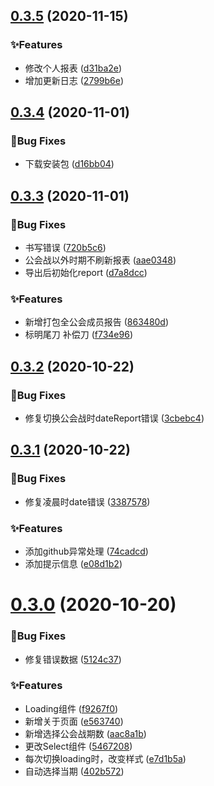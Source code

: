 ## [0.3.5](https://github.com/Iroha1024/bigfun-pcr-extension/compare/v0.3.4...v0.3.5) (2020-11-15)


### ✨Features

* 修改个人报表 ([d31ba2e](https://github.com/Iroha1024/bigfun-pcr-extension/commit/d31ba2e085ffcb07b2a085e7bb6242f5e1127ff8))
* 增加更新日志 ([2799b6e](https://github.com/Iroha1024/bigfun-pcr-extension/commit/2799b6e7c6084b69fe1a17fc68172795d662f34f))



## [0.3.4](https://github.com/Iroha1024/bigfun-pcr-extension/compare/v0.3.3...v0.3.4) (2020-11-01)


### 🐛Bug Fixes

* 下载安装包 ([d16bb04](https://github.com/Iroha1024/bigfun-pcr-extension/commit/d16bb046b3f86c0fa5cf07caebbf55409236d7e9))



## [0.3.3](https://github.com/Iroha1024/bigfun-pcr-extension/compare/v0.3.2...v0.3.3) (2020-11-01)


### 🐛Bug Fixes

* 书写错误 ([720b5c6](https://github.com/Iroha1024/bigfun-pcr-extension/commit/720b5c646a2dec13ae42afcb30f88ed8929ea362))
* 公会战以外时期不刷新报表 ([aae0348](https://github.com/Iroha1024/bigfun-pcr-extension/commit/aae0348f3c259dd6b4b231b877f951b42fbeb086))
* 导出后初始化report ([d7a8dcc](https://github.com/Iroha1024/bigfun-pcr-extension/commit/d7a8dcc40ee5c10f314b82bd242d2f4b0e5b2d3a))


### ✨Features

* 新增打包全公会成员报告 ([863480d](https://github.com/Iroha1024/bigfun-pcr-extension/commit/863480dceb8fb7656f9bfb498912c263f4c9c2f9))
* 标明尾刀 补偿刀 ([f734e96](https://github.com/Iroha1024/bigfun-pcr-extension/commit/f734e962268be70623659c083af837834eb15c10))



## [0.3.2](https://github.com/Iroha1024/bigfun-pcr-extension/compare/v0.3.1...v0.3.2) (2020-10-22)


### 🐛Bug Fixes

* 修复切换公会战时dateReport错误 ([3cbebc4](https://github.com/Iroha1024/bigfun-pcr-extension/commit/3cbebc4ae7d175b05395eff0651cb3ea171d4338))



## [0.3.1](https://github.com/Iroha1024/bigfun-pcr-extension/compare/v0.3.0...v0.3.1) (2020-10-22)


### 🐛Bug Fixes

* 修复凌晨时date错误 ([3387578](https://github.com/Iroha1024/bigfun-pcr-extension/commit/33875788825229ad445c14f9e79d7d5c87f0d520))


### ✨Features

* 添加github异常处理 ([74cadcd](https://github.com/Iroha1024/bigfun-pcr-extension/commit/74cadcd5d5b12815c8c33a0dd4bfcc49fbdcf1fc))
* 添加提示信息 ([e08d1b2](https://github.com/Iroha1024/bigfun-pcr-extension/commit/e08d1b2bcf395bfbe266566f4333e08b0e1cd637))



# [0.3.0](https://github.com/Iroha1024/bigfun-pcr-extension/compare/v0.2.0...v0.3.0) (2020-10-20)


### 🐛Bug Fixes

* 修复错误数据 ([5124c37](https://github.com/Iroha1024/bigfun-pcr-extension/commit/5124c370705efa455244ad9f4c09186081ab394f))


### ✨Features

* Loading组件 ([f9267f0](https://github.com/Iroha1024/bigfun-pcr-extension/commit/f9267f0ee0bdd2c9534114546a6c560e036e9c72))
* 新增关于页面 ([e563740](https://github.com/Iroha1024/bigfun-pcr-extension/commit/e56374037cb927b8441f700600f45661e62a8051))
* 新增选择公会战期数 ([aac8a1b](https://github.com/Iroha1024/bigfun-pcr-extension/commit/aac8a1b910787fae713dc5153246716b9e073f3a))
* 更改Select组件 ([5467208](https://github.com/Iroha1024/bigfun-pcr-extension/commit/54672086dd9491702af4ee88813b66fe85301e3b))
* 每次切换loading时，改变样式 ([e7d1b5a](https://github.com/Iroha1024/bigfun-pcr-extension/commit/e7d1b5a9c16754897408c62c76889e4947cfa062))
* 自动选择当期 ([402b572](https://github.com/Iroha1024/bigfun-pcr-extension/commit/402b5724c1084ddf5edd4e750fe286a478ceec52))



